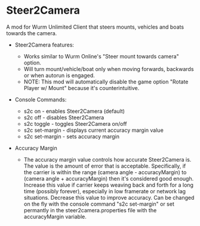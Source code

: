 # Steer2Camera
A mod for Wurm Unlimited Client that steers mounts, vehicles and boats towards the camera.

- Steer2Camera features:
  - Works similar to Wurm Online's "Steer mount towards camera" option.
  - Will turn mount/vehicle/boat only when moving forwards, backwards or when autorun is engaged.
  - NOTE: This mod will automatically disable the game option "Rotate Player w/ Mount" because it's counterintuitive.

- Console Commands:
  - s2c on               - enables Steer2Camera (default)
  - s2c off              - disables Steer2Camera
  - s2c toggle           - toggles Steer2Camera on/off
  - s2c set-margin       - displays current accuracy margin value
  - s2c set-margin <num> - sets accuracy margin

- Accuracy Margin
  - The accuracy margin value controls how accurate Steer2Camera is. The value is the amount of error that is acceptable. Specifically, if the carrier is within the range (camera angle - accuracyMargin) to (camera angle + accuracyMargin) then it's considered good enough. Increase this value if carrier keeps weaving back and forth for a long time (possibly forever), especially in low framerate or network lag situations. Decrease this value to improve accuracy. Can be changed on the fly with the console command "s2c set-margin" or set permantly in the steer2camera.properties file with the accuracyMargin variable.

